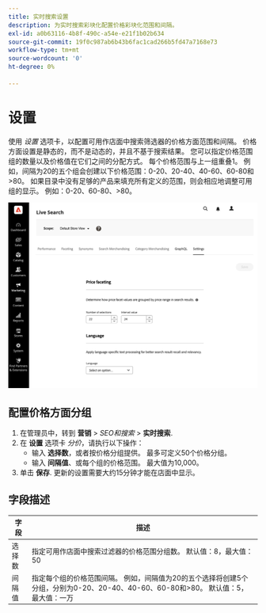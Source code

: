 ```yaml
---
title: 实时搜索设置
description: 为实时搜索彩块化配置价格彩块化范围和间隔。
exl-id: a0b63116-4b8f-490c-a54e-e21f1b02b634
source-git-commit: 19f0c987ab6b43b6fac1cad266b5fd47a7168e73
workflow-type: tm+mt
source-wordcount: '0'
ht-degree: 0%

---
```


# 设置

使用 *设置* 选项卡，以配置可用作店面中搜索筛选器的价格方面范围和间隔。 价格方面设置是静态的，而不是动态的，并且不基于搜索结果。
您可以指定价格范围组的数量以及价格值在它们之间的分配方式。 每个价格范围与上一组重叠1。 例如，间隔为20的五个组会创建以下价格范围：0-20、20-40、40-60、60-80和>80。 如果目录中没有足够的产品来填充所有定义的范围，则会相应地调整可用组的显示。 例如：0-20、60-80、>80。

![设置](assets/settings.png)

## 配置价格方面分组

1. 在管理员中，转到 **营销** > *SEO和搜索* > **实时搜索**.
1. 在 **设置** 选项卡 *分价*，请执行以下操作：
   * 输入 **选择数**，或者按价格分组提供。 最多可定义50个价格分组。
   * 输入 **间隔值**、或每个组的价格范围。 最大值为10,000。
1. 单击 **保存**.
更新的设置需要大约15分钟才能在店面中显示。

## 字段描述

| 字段 | 描述 |
|--- |--- |
| 选择数 | 指定可用作店面中搜索过滤器的价格范围分组数。 默认值：8，最大值：50 |
| 间隔值 | 指定每个组的价格范围间隔。 例如，间隔值为20的五个选择将创建5个分组，分别为0-20、20-40、40-60、60-80和>80。 默认值：5，最大值：一万 |
